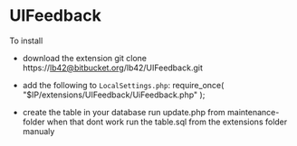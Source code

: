 UIFeedback
==========

To install
* download the extension
  	git clone https://lb42@bitbucket.org/lb42/UIFeedback.git

* add the following to `LocalSettings.php`:
  	require_once( "$IP/extensions/UIFeedback/UiFeedback.php" );

* create the table in your database
  	run update.php from maintenance-folder
  	when that dont work run the table.sql from the extensions folder manualy
